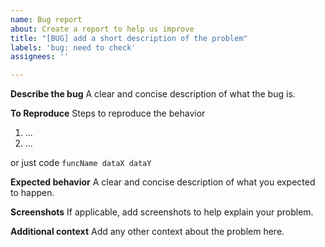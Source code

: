 ```yaml
---
name: Bug report
about: Create a report to help us improve
title: "[BUG] add a short description of the problem"
labels: 'bug: need to check'
assignees: ''

---
```


**Describe the bug**
A clear and concise description of what the bug is.

**To Reproduce**
Steps to reproduce the behavior
1. ...
2. ...

or just code
`funcName dataX dataY`

**Expected behavior**
A clear and concise description of what you expected to happen.

**Screenshots**
If applicable, add screenshots to help explain your problem.

**Additional context**
Add any other context about the problem here.
